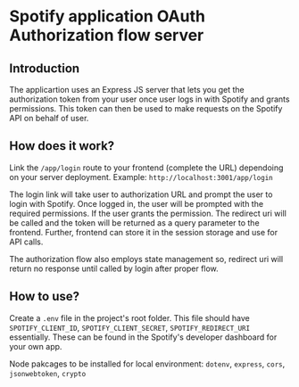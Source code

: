 
# Spotify application OAuth Authorization flow server


## Introduction
The  applicartion uses an Express JS server that lets you get the authorization token from your user once user logs in with Spotify and grants permissions.
This token can then be used to make requests on the Spotify API on behalf of user.


## How does it work?
Link the `/app/login` route to your frontend (complete the URL) dependoing on your server deployment. Example: `http://localhost:3001/app/login`

The login link will take user to authorization URL and prompt the user to login with Spotify. Once logged in, the user will be prompted with the required permissions. If the user grants the permission. The redirect uri will be called and the token will be returned as a query parameter to the frontend. Further, frontend can store it in the session storage and use for API calls.

The authorization flow also employs state management so, redirect uri will return no response until called by login after proper flow.


## How to use?
Create a `.env` file in the project's root folder. This file should have `SPOTIFY_CLIENT_ID`, `SPOTIFY_CLIENT_SECRET`, `SPOTIFY_REDIRECT_URI` essentially. These can be found in the Spotify's developer dashboard for your own app. 

Node pakcages to be installed for local environment: `dotenv`, `express`, `cors`, `jsonwebtoken`, `crypto`